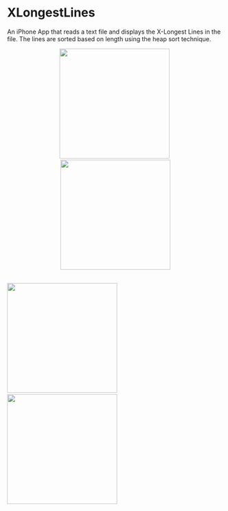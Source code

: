 XLongestLines
=============

An iPhone App that reads a text file and displays the X-Longest Lines in the file. The lines are sorted based on length using the heap sort technique.

<p align = 'center'><img width=256 src="https://raw.github.com/rohitkharat/XLongestLines/master/screenshots/screen2.png"/>&nbsp;
<img width=256 src="https://raw.github.com/rohitkharat/XLongestLines/master/screenshots/screen1.png"/></p><br>
<img width=256 src="https://raw.github.com/rohitkharat/XLongestLines/master/screenshots/screen3.png"/>&nbsp;
<img width=256 src="https://raw.github.com/rohitkharat/XLongestLines/master/screenshots/screen4.png"/>



